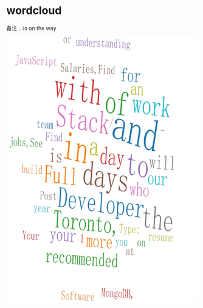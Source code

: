 # wordcloud

备注 ...is on the way

<div  align="center">
<img src="./wordcloud.jpg" width = "900" height = "700" alt="图片名称" align=center /></b>
</div>
